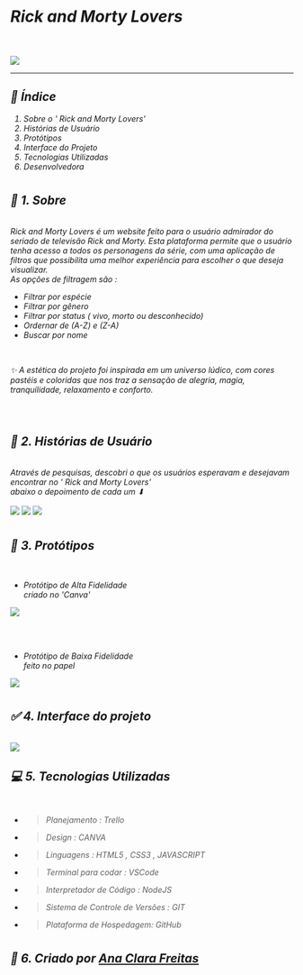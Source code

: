 # <i> Rick and Morty Lovers 
  
  <br>
  <br>

<img src="https://cdn.dribbble.com/users/2313212/screenshots/12089395/media/ded884ae1c4b7d49e3696f1def8fcd81.jpg?compress=1&resize=400x300&vertical=top"/> 


<br> 

--- 

## 🌈  <i> Índice 
  
1. Sobre o ' Rick and Morty Lovers'
2. Histórias de Usuário
3. Protótipos
4. Interface do Projeto
5. Tecnologias Utilizadas
6. Desenvolvedora

#
       
## 🍄<i> 1. Sobre 
 <br>
Rick and Morty Lovers é um website feito para o usuário admirador do seriado de televisão Rick and Morty. Esta plataforma permite que o usuário tenha acesso a todos os personagens da série, com uma aplicação de filtros que possibilita uma melhor experiência para escolher o que deseja visualizar. <br>
As opções de filtragem são : <br>

 * Filtrar por espécie
 * Filtrar por gênero
 * Filtrar por status ( vivo, morto ou desconhecido)
 * Ordernar de (A-Z) e (Z-A)
 * Buscar por nome 

<br>

✨ A estética do projeto foi inspirada em um universo lúdico, com cores pastéis e coloridas que nos traz a sensação de alegria, magia, tranquilidade, relaxamento e conforto. 

<br>

#

## <i> 🔮 2. Histórias de Usuário 
<br>
Através de pesquisas, descobri o que os usuários esperavam e desejavam encontrar no ' Rick and Morty Lovers'<br >abaixo o depoimento de cada um ⬇ <br>

 <br>

<img src="https://lh3.googleusercontent.com/GDuU3C-0cPr2Fco_1GI_qS82qUWHeYepGFnUNpy3ZouxkzPcqkb0YAG3udcf2XxX86dHmRXqB6KNBs6jA60OZpiB_kxpGfP1QLQHBBbvMvyxQwRsjjcLKlZCiJeVgdeW6k60l0mNcePEUky4l-gALMYl6IW_tFmS1ffGbH9G7FoeuloJrv5hSVcn--rmG0edNNbnKuiA45dfVL5EbO-mDhad3aj0fhFkR9loAfflDL2msmFebh0_RQncM9fI4mwiIYzn4vmGbeHj628D2MM3B9NX99cEJ1_0il4sljV68_9UllCtaw4JvbJqTx-3TOmkhmpFmGlI8vOwqAttzGXspM5zQWuHqTG65zUV8u4o-yqNUuzwha_biv53VIl4eu9dp5Y5JcmFcT7TV2RhVzYFLhGlLjAWKzHEorcIb7C-uWi-CdFBGlNdG0tT35FF6JQGyuzWfkw8bNQfdTwBt48QLvE92zEivVPnqc7UMSG5jnK4PaGyh163kysn8b-2LiW3pm4BTDi9tpc7jUBiJ3QLEki9I1Le9jOAfxoJBK-Ep7dRFLPcB6DKrOFwEBpTLAKTRjLbT1OYiNCPkzczrl1iCMzM-XHNayrlONTFMeJQymvZ4cG7czEHg6wKiaSli6u0rAsqgcuwLYSn9u5JKjBQnpNJ79a1HjRDUKHF_MYUJZ23RH5UGKN1PZGlG6XYJ8_9cc99Lzs3b2xyOqjwmfy_l5P22dSSshsdi2n4zCxLCkFjTtFFmY1fPapsF9ACr-OMKIawGibvOQypIRYQQhKciy8ZdsnfOGGd4JZEKxfGS1mw73shMRxi7WgINvS9dKlclx8=w600-h300-no?authuser=0" />
  
<img src="https://lh3.googleusercontent.com/4158of1YZnGCB5Xs7fUrFuDwAZyCFScurSZ6m1lIUg5xTBlBKyKgBnKAJNOJSFvvt6S3RX0ubT-EOa8hl3AhhY3p0Yj_tprOMt0Z37tsHcpr89Q7WBvzBnI9WhyCn_O0mdMRDy8lYd2bFoMj_uNmnIjI89UkQS92dAn6bq3cMRj9J4v5E9gGugySlPf3REu5vKDNDnbbZTZ4BoFEujnCrR35aHpDS2s9CWO0FlcYK-Bnfw4mGlyTyj7g68kur2ZQc-o4qCbSJFHBvtxlC72E8ZMhL4QaWb00XckaDXNkGlJFoAwmX0Vlu1hjvW8ryuI9NGKnsZJodV4j1ftd0JoghJi-U7Q5MWzJrdZMpp3ftRnS30cNf4NDpCiYEJSFtT-tcC49u9ejVTRMYZf9X-pGSgEuPv3hKsJCSxK8MiM5Y5JDqsnNgm0OZYZ6Buxf4EK5E-g5Mfz9g4nC4wqI9gpZaODNNe0Xxuf0cXoRv0rEOVI8i71yNayii_Ub8gQ82VEj61vFEpiUIYeJbaz8ID9UA9PdH9kuUKSqzjFnMuu_1o8gtlVXenBCt74PxMGmxOAtLCLRo2B3Okn38FHrTi71aTi0x3tjUOBCt5x8beLUd65IJiEDyHDOSH6pl8IOMH6gxEnQwSvZchHHo6dIT2nbVFDu0p3RKEtiwKDJ6rv-rd_GFDJglwu4fWU2rUAjv5np7YL0jQ0-Sge5TcvIkkxUqxT2L0lUH_rBaA-iign379LAAgmdPixGTH9V621qmclb9XNaYyJ7sg5-tMdDcU1BnLk_JbiLSCpJmQfir-vIDaLroEqiUtsUkXRo_OJabTQQlOQ=w600-h300-no?authuser=0"/>
 
<img src="https://lh3.googleusercontent.com/CSW9_FOi7qVmINruesFxlAP0a23_D7jSH3roT_UOatMFmZF6DbXF-YFLVjzZa2pPy2kCix3pvUK-geDaVSyhmFY3reXIVIgMZmPADdqW9OwXEGu7GHu0S2LTJOmd9O4Ry7DuOAM1mvw4k6D7P7p2jm0WFliUtdnPJWlAlfJdMfLbISS1mJxNymTJctFxGszWkH5iGcmzMcRU_VWCuvZsIK84cxCyIMED8HOs0K6AAiVIuOcycVFXfniYvdSzxE9J0Pvmox8mZ-nborzjIpxK2YpjNnuLgHdgbPtZ4Sv-fR6TFwhuZSDZvWuT2QLDyGcOGvIFNxZTOh3e_x7kbCDvwFPlHyOv74bd1cZqJ5gvR3VtFjjYOCnq-yiw7qsXJdKAZy_dItGgdgSKId4bZzY3czRuYlSoiPES1qC01WWoomNl5DE0TZLOfIbbHZ7Pp2hq4M560AMmfSrcm09q54HJ2GNZgGqu7gRcynu3dFVdRSEc9Lg_i3bBvp0Qy23EXuREKn1wRwXyCUeB1f62mwCCxGKpeivrisR9EJqp5IQvoEuJXrStcMw3ZnGZMutOI_2RDe3tZ37a7CUpR_rOuBvGI22H_opWiaux2lpY8Axgnhj1cwlpAvkPuph05FlE0BgXgCyuVVQD2b9pEIVRkAuC9m_H9NXsze0WeHqSgnTC1Q0KxhoQHkmigTiQZM0HC8z_4Z2ae79n0fFzoIy4IruHeTsbzQ7EATegYUK6TlfPFIaaqOXDyRkgCEvO7TT8_Emm7qDpwwWW_dIbdJ33MZsSOmzQ2E2Spn_EhislOStGaB9KDCg_WOjOnX_8P67iYQ15OgE=w600-h300-no?authuser=0"/>  


<br>

#

## 🎨 <i> 3. Protótipos

<br>

*  Protótipo de Alta Fidelidade <br>
   criado no 'Canva' 

  <img src="https://lh3.googleusercontent.com/BN16bggz0qG1Qi7Krle8lvpiVyT382zeH5KzcPL621HTQ4hOJU44zGnId7D_LSdpLpslg7QKfZqsLSlfyzCM6OV-46UzgY-TTW0XNNcOCc5NhnFEZNCqk1FfHinTwM6BxJODEhueoIYjS4wrgmAOQN1GYtUonIK0hT5KEziTjmPqyZoV1E8VAj7HYal7O0cbB8XZEgc7cJGzoXCm9ffMCxt_gfnD4LgKdRXxWgDckVAmKcOVuksH8GKZUdRS0sKRadSExVuttcalc7YniMVeV91xJ8hFCHQKNXjPUmncBkWDnV0qv7odiuq7aUZWpYuUIRywctUKobTvhaNKTlXzw-rP4SAk_dm0lLPJGLT6sG0EjPFV37Z23ZOzWh-awYw01J6LN0WgBbc3-RnEkby8AOfGaLF49POV2LLvloFIZU-tqL8SduBxRS-J1vTHpk9CQBRmmX5rDxh6ryUTKgaLAxPlrwtOx4WgALRng-SqPyaa20DwgPO9gn6KDJ-rQRv0QkG3X5_sXnY5aLqWtYtv0detqTXblABTFugS8C3qU2x4KOwAedyhnjLivsUAyORkH1ffdPn6kqhMQxWYx1lqPWAtaZ4bu3efGcEd-E6xknbPl75u1v-mNtnraIyJkX0zP1eM-YRJvRfP8_MAGHbZ79ICsQo_eLvBJkhZXLFKSJuy8udjaYMFkxpxqttWqFP4vMnmKHWmB6eCMKAAVOlpfKMgUeffR5RZGT4YeNWMA-nNBre5X9EJJxOIWoN73Y7QeWsLAjyi1M43ciDndOvHmm50JYlDh54KEFO_TSkzvQO2nlNzQvSb8mAMFP-POhA4cQ=w600-h300-no?authuser=0" />

  <br><br>

  * Protótipo de Baixa Fidelidade <br>
    feito no papel

  <img src="https://lh3.googleusercontent.com/Zld-bvApLoe9SMQi8fZxIJrsRoLrqF0xkzjA6AUVrXva0w7gZOlGhgO50fNUAvvLjVfco55qnPA0nctXD4_T4-lI6YmIJbibImHuLj_SkUkHeXmBIe4aBQM4eMdNXjQhjxJx1TpObB8YhjxxXYAcF081hJMDxjwXAZHR4XwV8aujl3Jrwd6GcYxSmIK8UoKLcmIJhqwR8bnrBuQhrmYdEoJaaptZG06iKkY4ZW4abCFSWiSxRR7x2Y8s1VBepCs_HPXipcCmfk9uxca5MhLvWZjBNSh7hqDt0NHGwMY4mXL7qV_w6CTEx_0HgA5ZZnanHTaL3lP_fi0yhHQ-IKC8bPxbNie9Sd1_0FQoz1ZFV2XnNQwmeL32pMqzdJJ39vjMzquYmJuv5YHBAKozyfAcBXwzInZ67CENQCWwpbPwt1xwuCkKE9BnXRuompCjeRyjYFucbBG5s7T1FrdRczZA-Bsx8nMzfhvNyFGFCRwBsYPS1cI4GOsBh9wXoRMXpFfnr-Hx_UBl62nj7_x9Q6OmVdKi4voFSZbDCEnHmMiSMn5uw_VneYMZnTul50qQzHpa3I0XQWfDOg8mBFEHMk8YSQRHaXuGGjL61VIgf-Fb2TieIVwQ436kojh1Zn-B0Q861ZV8Xk2rkhlPpVaPUe7-t_gaIKDnbY3Jmgc05bwH__uWGno2jxvRMwDxvJvBmYdWIEFD0-_Yn2GqR6o91Q-4IvapyHCD_NxEywg37Fcj-qj6PBQruh-uvWQHc7CX2YmAPE-wGZfnI2YHwqlwmXDKKOOr7ZGcdOgcytY9BTOzz_CA0PPl2GKwiUND4kFTD05RgEY=w600-h300-no?authuser=0"/>

<br>

#
## ✅ 4. Interface do projeto    
  <br>
  <img src="https://lh3.googleusercontent.com/bzgx_k5e11TFt9khotSYHGX_IOLVXh5a4m5XUGiKljA3n8BbqxMjaHctHjBv0r5LLzh9sSOkSSH4ysNxB8ByzC7-sG9okMtp3MzNfx5wXIljEiuZcAeX2UQGhUK3_Eljxi-zIBaf4xYTPzHdaJFnvT2o81TprxtRuOzvt_1iA8adrKIi8AWc3X9NCpbUacmCRiZqN_4iMQCR9tVvCgBA6TJbylY4scH0DZirqV5KHbiOtM9vxsveBYqqE5OGS1ueWJqnUPnZqlOiDsRcq2QJwKOJa0ZOm5zR7Q147KV4x-v0536W4KRKC-9-aKkhui10UYosyFSkW8CIHi0UAWcJ234YEGHaYmP5GdTAhbTTPglO3lLNV4TW73w4E65LsT_TOPfBK2GU3SzBlAFYmIT7HBY3o2kMO30VM-e2FvhREPJMGHp2xOsIVP8RYeeWUeJBbacmk3BvXAFpkNBZ0uYmSxBWXGbroq1UUI0eM4jRzoxIz8IlIuDFx4B5nXJBeAceDMOu_J03zPmnEav3tcjnxLjQKLy8RIgB_LQhf98dtg4a9YCQunCVcPRfgspm9cy1Xj7x--OxAHm3Y6j3Z7VQxf8wzx_VAOBlh-k7swfXRAvj4cOI5OYXuSBq2lrfeeFB8d0RXkT_pIn5niIwnfSESLc5ZL5HUeBcibxf2WqXADH-_eTe7peRBdmn8kUWwXZ8QKS350q0euQIKMb8vBJ5dyiJZSTtzDIuLP5pIHhCNoOnSc_MSwGYE7ORkk3b8vUiyZbgvhp5gHF6bMYWYDa9LRG9Y41l9jloWNWZ3uoIpuL59p1_bvNLzsJDennbp__eRIM=w631-h300-no?authuser=0"/>
  

## 💻 5. Tecnologias Utilizadas
<br> 

 * > Planejamento : Trello
 * >Design : CANVA
 * > Linguagens : HTML5 , CSS3 , JAVASCRIPT
 * > Terminal para codar : VSCode
 * > Interpretador de Código : NodeJS
 * > Sistema de Controle de Versões : GIT
 * > Plataforma de Hospedagem: GitHub

 #

 ## 🎀 6. Criado por [Ana Clara Freitas](https://www.linkedin.com/in/ana-clara-freitas-454513230/)


